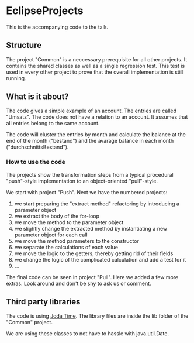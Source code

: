 # EclipseProjects
This is the accompanying code to the talk.

## Structure
The project "Common" is a neccessary prerequisite for all other projects. It contains the shared classes as well as a single regression test. This test is used in every other project to prove that the overall implementation is still running.

## What is it about?
The code gives a simple example of an account. The entries are called "Umsatz". The code does not have a relation to an account. It assumes that all entries belong to the same account.

The code will cluster the entries by month and calculate the balance at the end of the month ("bestand") and the avarage balance in each month ("durchschnittsBestand").

### How to use the code
The projects show the transformation steps from a typical procedural "push"-style implementation to an object-oriented "pull"-style.

We start with project "Push". Next we have the numbered projects:

1. we start preparing the "extract method" refactoring by introducing a parameter object
1. we extract the body of the for-loop
1. we move the method to the parameter object
1. we slightly change the extracted method by instantiating a new parameter object for each call
1. we move the method parameters to the constructor
1. we separate the calculations of each value
1. we move the logic to the getters, thereby getting rid of their fields
1. we change the logic of the complicated calculation and add a test for it
1. ...

The final code can be seen in project "Pull". Here we added a few more extras. Look around and don't be shy to ask us or comment.

## Third party libraries
The code is using [Joda Time](http://joda-time.sourceforge.net/index.html). The library files are inside the lib folder of the "Common" project.

We are using these classes to not have to hassle with java.util.Date.

